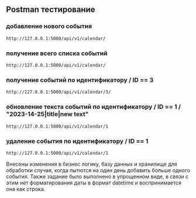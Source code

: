 
## Postman тестирование

### добавление нового события
```
http://127.0.0.1:5000/api/v1/calendar/
```

### получение всего списка событий
```
http://127.0.0.1:5000/api/v1/calendar/
```

### получение событий по идентификатору / ID == 3
```
http://127.0.0.1:5000/api/v1/calendar/3/
```

### обновление текста событий по идентификатору / ID == 1 /  "2023-14-25|title|new text"
```
http://127.0.0.1:5000/api/v1/calendar/1
```

### удаление события по идентификатору / ID == 1
```
http://127.0.0.1:5000/api/v1/calendar/1
```


Внесены изменения в бизнес логику, базу данных и хранилище для обработки случая, когда пытются на один день добавить больше одного события. Также задание было выполнено в упрощенном виде, в связи с этим нет форматирования даты в формат datetime и воспринимается она как строка.


